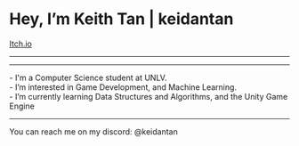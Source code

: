 <head>
<h1>Hey, I’m Keith Tan | keidantan</h1>
  <!-- <a href ="https://keidantan.com>My Website</a> <br> -->
  <dl>
  <dt><a href="https://keidantan.itch.io">Itch.io</a></dt>
  </dl>
</head>

<hr>
<body>
<!-- <h1>My Projects:</h1> -->
<!--   <dl>
    <dt><a href = "https://keidantan.itch.io/flanpy-birnb">Flanpy Birnb</a></dt>
    <dd>- Flappy Bird Clone </dd>
  </dl> -->
<hr> 
- I'm a Computer Science student at UNLV. <br>
- I’m interested in Game Development, and Machine Learning.<br>
- I’m currently learning Data Structures and Algorithms, and the Unity Game Engine
</body>
<hr>
<footer>
<p>You can reach me on my discord: @keidantan</p>
</footer>

<!---
Keidantan/Keidantan is a ✨ special ✨ repository because its `README.md` (this file) appears on your GitHub profile.
You can click the Preview link to take a look at your changes.
--->
